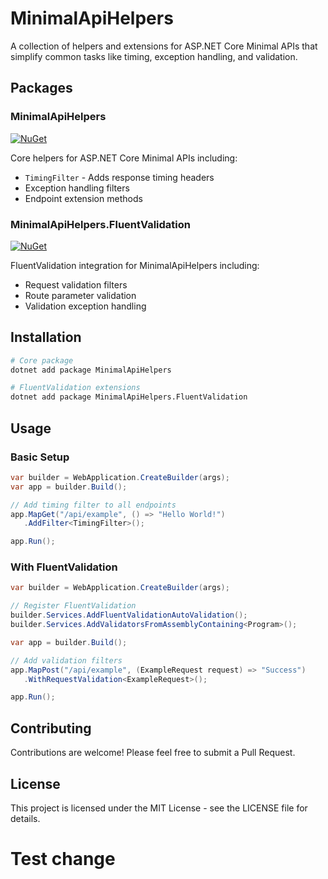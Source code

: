 # MinimalApiHelpers

A collection of helpers and extensions for ASP.NET Core Minimal APIs that simplify common tasks like timing, exception handling, and validation.

## Packages

### MinimalApiHelpers
[![NuGet](https://img.shields.io/nuget/v/MinimalApiHelpers.svg)](https://www.nuget.org/packages/MinimalApiHelpers)

Core helpers for ASP.NET Core Minimal APIs including:
- `TimingFilter` - Adds response timing headers
- Exception handling filters
- Endpoint extension methods

### MinimalApiHelpers.FluentValidation
[![NuGet](https://img.shields.io/nuget/v/MinimalApiHelpers.FluentValidation.svg)](https://www.nuget.org/packages/MinimalApiHelpers.FluentValidation)

FluentValidation integration for MinimalApiHelpers including:
- Request validation filters
- Route parameter validation
- Validation exception handling

## Installation

```bash
# Core package
dotnet add package MinimalApiHelpers

# FluentValidation extensions
dotnet add package MinimalApiHelpers.FluentValidation
```

## Usage

### Basic Setup

```csharp
var builder = WebApplication.CreateBuilder(args);
var app = builder.Build();

// Add timing filter to all endpoints
app.MapGet("/api/example", () => "Hello World!")
   .AddFilter<TimingFilter>();

app.Run();
```

### With FluentValidation

```csharp
var builder = WebApplication.CreateBuilder(args);

// Register FluentValidation
builder.Services.AddFluentValidationAutoValidation();
builder.Services.AddValidatorsFromAssemblyContaining<Program>();

var app = builder.Build();

// Add validation filters
app.MapPost("/api/example", (ExampleRequest request) => "Success")
   .WithRequestValidation<ExampleRequest>();

app.Run();
```

## Contributing

Contributions are welcome! Please feel free to submit a Pull Request.

## License

This project is licensed under the MIT License - see the LICENSE file for details.
# Test change
